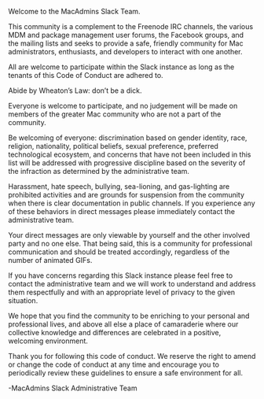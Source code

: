 Welcome to the MacAdmins Slack Team.

This community is a complement to the Freenode IRC channels, the various MDM and package management user forums, the Facebook groups, and the mailing lists and seeks to provide a safe, friendly community for Mac administrators, enthusiasts, and developers to interact with one another.

All are welcome to participate within the Slack instance as long as the tenants of this Code of Conduct are adhered to.

Abide by Wheaton’s Law: don’t be a dick.

Everyone is welcome to participate, and no judgement will be made on members of the greater Mac community who are not a part of the community.

Be welcoming of everyone: discrimination based on gender identity, race, religion, nationality, political beliefs, sexual preference, preferred technological ecosystem, and concerns that have not been included in this list will be addressed with progressive discipline based on the severity of the infraction as determined by the administrative team.

Harassment, hate speech, bullying, sea-lioning, and gas-lighting are prohibited activities and are grounds for suspension from the community when there is clear documentation in public channels. If you experience any of these behaviors in direct messages please immediately contact the administrative team.

Your direct messages are only viewable by yourself and the other involved party and no one else. That being said, this is a community for professional communication and should be treated accordingly, regardless of the number of animated GIFs.

If you have concerns regarding this Slack instance please feel free to contact the administrative team and we will work to understand and address them respectfully and with an appropriate level of privacy to the given situation.

We hope that you find the community to be enriching to your personal and professional lives, and above all else a place of camaraderie where our collective knowledge and differences are celebrated in a positive, welcoming environment.

Thank you for following this code of conduct. We reserve the right to amend or change the code of conduct at any time and encourage you to periodically review these guidelines to ensure a safe environment for all.

-MacAdmins Slack Administrative Team 
